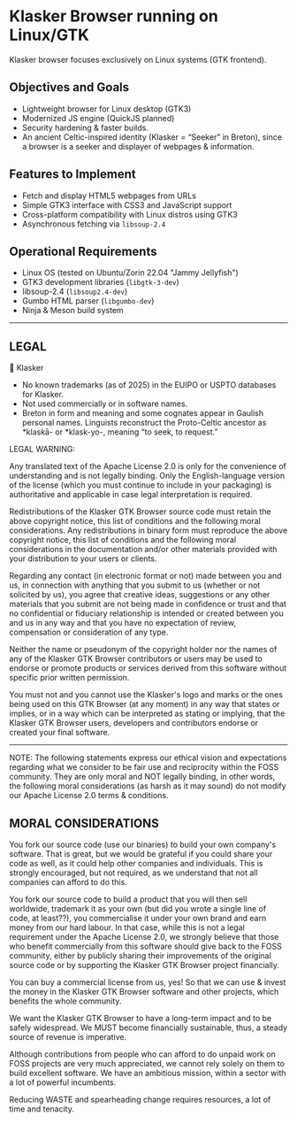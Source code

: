 # Klasker Browser running on Linux/GTK

Klasker browser focuses exclusively on Linux systems (GTK frontend).

## Objectives and Goals
- Lightweight browser for Linux desktop (GTK3)
- Modernized JS engine (QuickJS planned)
- Security hardening & faster builds.
- An ancient Celtic-inspired identity (Klasker = “Seeker” in Breton), since a browser is a seeker and displayer of webpages & information.

## Features to Implement

- Fetch and display HTML5 webpages from URLs
- Simple GTK3 interface with CSS3 and JavaScript support
- Cross-platform compatibility with Linux distros using GTK3
- Asynchronous fetching via `libsoup-2.4`

## Operational Requirements

- Linux OS (tested on Ubuntu/Zorin 22.04 "Jammy Jellyfish")
- GTK3 development libraries (`libgtk-3-dev`)
- libsoup-2.4 (`libsoup2.4-dev`)
- Gumbo HTML parser (`libgumbo-dev`)
- Ninja & Meson build system

****************************************************************************************************

## LEGAL

🔹 Klasker

- No known trademarks (as of 2025) in the EUIPO or USPTO databases for Klasker.
- Not used commercially or in software names.
- Breton in form and meaning and some cognates appear in Gaulish personal names. Linguists reconstruct the Proto-Celtic ancestor as *klaskā- or *klask-yo-, meaning “to seek, to request.”

LEGAL WARNING:

Any translated text of the Apache License 2.0 is only for the convenience of
understanding and is not legally binding. Only the English-language version
of the license (which you must continue to include in your packaging) is
authoritative and applicable in case legal interpretation is required.

Redistributions of the Klasker GTK Browser source code must retain the above
copyright notice, this list of conditions and the following moral considerations.
Any redistributions in binary form must reproduce the above copyright notice, this
list of conditions and the following moral considerations in the documentation
and/or other materials provided with your distribution to your users or clients.

Regarding any contact (in electronic format or not) made between you and us,
in connection with anything that you submit to us (whether or not solicited by us),
you agree that creative ideas, suggestions or any other materials that you submit
are not being made in confidence or trust and that no confidential or fiduciary
relationship is intended or created between you and us in any way and that
you have no expectation of review, compensation or consideration of any type.

Neither the name or pseudonym of the copyright holder nor the names of any of the
Klasker GTK Browser contributors or users may be used to endorse or promote products
or services derived from this software without specific prior written permission.

You must not and you cannot use the Klasker's logo and marks or the ones being used
on this GTK Browser (at any moment) in any way that states or implies, or in a way
which can be interpreted as stating or implying, that the Klasker GTK Browser
users, developers and contributors endorse or created your final software.

****************************************************************************************************

NOTE: The following statements express our ethical vision and expectations regarding
what we consider to be fair use and reciprocity within the FOSS community. They are
only moral and NOT legally binding, in other words, the following moral considerations
(as harsh as it may sound) do not modify our Apache License 2.0 terms & conditions.

## MORAL CONSIDERATIONS

You fork our source code (use our binaries) to build your own company's software.
That is great, but we would be grateful if you could share your code as well,
as it could help other companies and individuals. This is strongly encouraged,
but not required, as we understand that not all companies can afford to do this.

You fork our source code to build a product that you will then sell worldwide,
trademark it as your own (but did you wrote a single line of code, at least??),
you commercialise it under your own brand and earn money from our hard labour.
In that case, while this is not a legal requirement under the Apache License 2.0,
we strongly believe that those who benefit commercially from this software should
give back to the FOSS community, either by publicly sharing their improvements of
the original source code or by supporting the Klasker GTK Browser project financially.

You can buy a commercial license from us, yes! So that we can use & invest the money in
the Klasker GTK Browser software and other projects, which benefits the whole community.

We want the Klasker GTK Browser to have a long-term impact and to be safely widespread.
We MUST become financially sustainable, thus, a steady source of revenue is imperative.

Although contributions from people who can afford to do unpaid work on FOSS projects
are very much appreciated, we cannot rely solely on them to build excellent software.
We have an ambitious mission, within a sector with a lot of powerful incumbents.

Reducing WASTE and spearheading change requires resources, a lot of time and tenacity.

